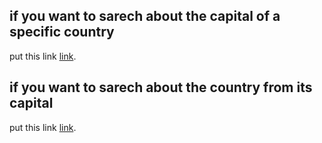## if you want to sarech about the capital of a specific country
put this link
[link](https://capital-finder-flame.vercel.app/api/capital_finder?country=countryname).



## if you want to sarech about the country from its capital
put this link [link](https://capital-finder-flame.vercel.app/api/capital_finder?capital=amman).